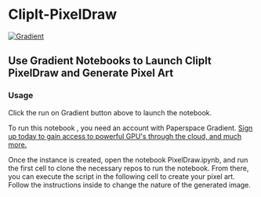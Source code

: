 # ClipIt-PixelDraw
[![Gradient](https://assets.paperspace.io/img/gradient-badge.svg)](https://console.paperspace.com/ml-showcase/notebook/r1nhpeth7yizebd?file=PixelDraw.ipynb)


## Use Gradient Notebooks to Launch ClipIt PixelDraw and Generate Pixel Art
### Usage

Click the run on Gradient button above to launch the notebook.

To run this notebook , you need an account with Paperspace Gradient. [Sign up today to gain access to powerful GPU's through the cloud, and much more.](https://gradient.run/)

Once the instance is created, open the notebook PixelDraw.ipynb, and run the first cell to clone the necessary repos to run the notebook. From there, you can execute the script in the following cell to create your pixel art. Follow the instructions inside to change the nature of the generated image. 



